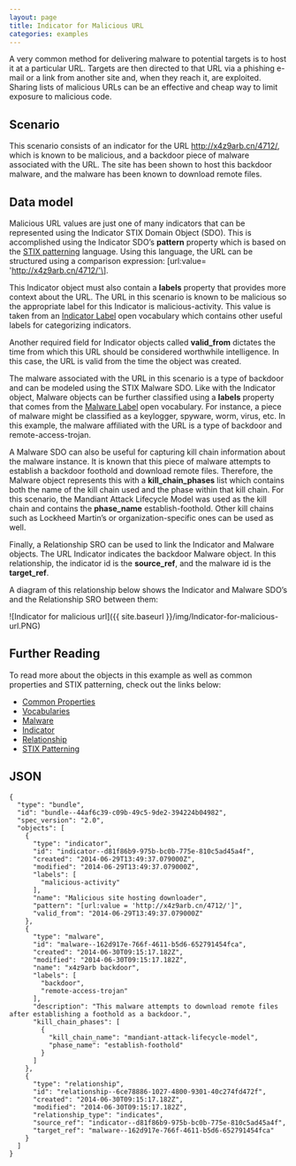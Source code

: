 ```yaml
---
layout: page
title: Indicator for Malicious URL
categories: examples
---
```



A very common method for delivering malware to potential targets is to host it at a particular URL. Targets are then directed to that URL via a phishing e-mail or a link from another site and, when they reach it, are exploited. Sharing lists of malicious URLs can be an effective and cheap way to limit exposure to malicious code.

**Scenario**
------------

This scenario consists of an indicator for the URL <span class="values">http://x4z9arb.cn/4712/</span>, which is known to be malicious, and a backdoor piece of malware associated with the URL. The site has been shown to host this backdoor malware, and the malware has been known to download remote files.

**Data model**
--------------

Malicious URL values are just one of many indicators that can be represented using the Indicator STIX Domain Object (SDO). This is accomplished using the Indicator SDO’s <span class="sdo">**pattern**</span> property which is based on the [STIX patterning](https://docs.google.com/document/d/1VHy5FIAj2rBlrRlNH3lRCBa5EfrxSDGemG4PrI9JG4I/edit) language. Using this language, the URL can be structured using a comparison expression: <span class="values">\[url:value= 'http://x4z9arb.cn/4712/'\]</span>.

This Indicator object must also contain a <span class="sdo">**labels**</span> property that provides more context about the URL. The URL in this scenario is known to be malicious so the appropriate label for this Indicator is <span class="values">malicious-activity</span>. This value is taken from an [Indicator Label](https://docs.google.com/document/d/1HRVFn2kAxBOTMbEb3KRu8tjMoHm-KRAI-2R8CTzGil4/edit#heading=h.cvhfwe3t9vuo) open vocabulary which contains other useful labels for categorizing indicators.

Another required field for Indicator objects called <span class="sdo">**valid\_from**</span> dictates the time from which this URL should be considered worthwhile intelligence. In this case, the URL is valid from the time the object was created.

The malware associated with the URL in this scenario is a type of backdoor and can be modeled using the STIX Malware SDO. Like with the Indicator object, Malware objects can be further classified using a <span class="sdo">**labels**</span> property that comes from the [Malware Label](https://docs.google.com/document/d/1HRVFn2kAxBOTMbEb3KRu8tjMoHm-KRAI-2R8CTzGil4/edit#heading=h.8cyb6e9yqzwr) open vocabulary. For instance, a piece of malware might be classified as a keylogger, spyware, worm, virus, etc. In this example, the malware affiliated with the URL is a type of <span class="values">backdoor</span> and <span class="values">remote-access-trojan</span>.

A Malware SDO can also be useful for capturing kill chain information about the malware instance. It is known that this piece of malware attempts to establish a backdoor foothold and download remote files. Therefore, the Malware object represents this with a <span class="sdo">**kill\_chain\_phases**</span> list which contains both the name of the kill chain used and the phase within that kill chain. For this scenario, the Mandiant Attack Lifecycle Model was used as the kill chain and contains the <span class="sdo">**phase\_name**</span> <span class="values">establish-foothold</span>. Other kill chains such as Lockheed Martin’s or organization-specific ones can be used as well.

Finally, a Relationship SRO can be used to link the Indicator and Malware objects. The URL Indicator <span class="values">indicates</span> the backdoor Malware object. In this relationship, the indicator id is the <span class="sdo">**source\_ref**</span>, and the malware id is the <span class="sdo">**target\_ref**</span>.

A diagram of this relationship below shows the Indicator and Malware SDO’s and the Relationship SRO between them:

![Indicator for malicious url]({{ site.baseurl }}/img/Indicator-for-malicious-url.PNG)

**Further Reading**
-------------------

To read more about the objects in this example as well as common properties and STIX patterning, check out the links below:

-   [Common Properties](https://docs.google.com/document/d/1HRVFn2kAxBOTMbEb3KRu8tjMoHm-KRAI-2R8CTzGil4/edit#heading=h.xzbicbtscatx)
-   [Vocabularies](https://docs.google.com/document/d/1HRVFn2kAxBOTMbEb3KRu8tjMoHm-KRAI-2R8CTzGil4/edit#heading=h.iit7tolczlxv)
-   [Malware](https://docs.google.com/document/d/1nipwFIaFwkHo4Gzw-qxZQpCjP_5tX7rbI3Ic5C56Z88/edit#heading=h.s5l7katgbp09)
-   [Indicator](https://docs.google.com/document/d/1nipwFIaFwkHo4Gzw-qxZQpCjP_5tX7rbI3Ic5C56Z88/edit#heading=h.muftrcpnf89v)
-   [Relationship](https://docs.google.com/document/d/1nipwFIaFwkHo4Gzw-qxZQpCjP_5tX7rbI3Ic5C56Z88/edit#heading=h.e2e1szrqfoan)
-   [STIX Patterning](https://docs.google.com/document/d/1suvd7z7YjNKWOwgko-vJ84jfGuxSYZjOQlw5leCswPY/edit#heading=h.jphmvccraytb)

**JSON**
------------------

```
{
  "type": "bundle",
  "id": "bundle--44af6c39-c09b-49c5-9de2-394224b04982",
  "spec_version": "2.0",
  "objects": [
    {
      "type": "indicator",
      "id": "indicator--d81f86b9-975b-bc0b-775e-810c5ad45a4f",
      "created": "2014-06-29T13:49:37.079000Z",
      "modified": "2014-06-29T13:49:37.079000Z",
      "labels": [
        "malicious-activity"
      ],
      "name": "Malicious site hosting downloader",
      "pattern": "[url:value = 'http://x4z9arb.cn/4712/']",
      "valid_from": "2014-06-29T13:49:37.079000Z"
    },
    {
      "type": "malware",
      "id": "malware--162d917e-766f-4611-b5d6-652791454fca",
      "created": "2014-06-30T09:15:17.182Z",
      "modified": "2014-06-30T09:15:17.182Z",
      "name": "x4z9arb backdoor",
      "labels": [
        "backdoor",
        "remote-access-trojan"
      ],
      "description": "This malware attempts to download remote files after establishing a foothold as a backdoor.",
      "kill_chain_phases": [
        {
          "kill_chain_name": "mandiant-attack-lifecycle-model",
          "phase_name": "establish-foothold"
        }
      ]
    },
    {
      "type": "relationship",
      "id": "relationship--6ce78886-1027-4800-9301-40c274fd472f",
      "created": "2014-06-30T09:15:17.182Z",
      "modified": "2014-06-30T09:15:17.182Z",
      "relationship_type": "indicates",
      "source_ref": "indicator--d81f86b9-975b-bc0b-775e-810c5ad45a4f",
      "target_ref": "malware--162d917e-766f-4611-b5d6-652791454fca"
    }
  ]
}
```
